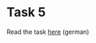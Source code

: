 # Task 5 #

Read the task [here](https://github.com/JosephBisso/Java_Exercise/blob/master/blatt5/Exercise%205.pdf) (german)